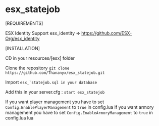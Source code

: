# esx_statejob

[REQUIREMENTS]

ESX Identity Support
esx_identity => https://github.com/ESX-Org/esx_identity

[INSTALLATION]

CD in your resources/[esx] folder

Clone the repository ``git clone https://github.com/Thananyx/esx_statejob.git``

Import ``esx_`statejob.sql in your database``

Add this in your server.cfg : ``start esx_statejob``

If you want player management you have to set ``Config.EnablePlayerManagement`` to ``true`` in config.lua
If you want armory management you have to set ``Config.EnableArmoryManagement`` to ``true`` in config.lua lua

